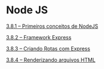 # Node JS

[3.8.1 – Primeiros conceitos de NodeJS](/nodeJs/markdown/aula-1.8.1.md)

[3.8.2 – Framework Express](/nodeJs/markdown/aula-1.8.2.md)

[3.8.3 – Criando Rotas com Express](/nodeJs/markdown/aula-1.8.3.md)

[3.8.4 – Renderizando arquivos HTML](/nodeJs/markdown/aula-1.8.4.md)

[](/nodeJs/markdown/aula-1.8.4.md)


